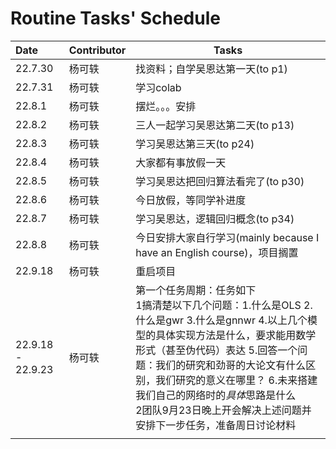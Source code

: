 # Routine Tasks' Schedule

| Date    | Contributor | Tasks                         |
| :------ | ----------- | ----------------------------- |
| 22.7.30 | 杨可轶      | 找资料；自学吴恩达第一天(to p1) |
| 22.7.31 | 杨可轶      | 学习colab               |
| 22.8.1  | 杨可轶      | 摆烂。。。安排                |
| 22.8.2 | 杨可轶 | 三人一起学习吴恩达第二天(to p13) |
| 22.8.3 | 杨可轶 | 学习吴恩达第三天(to p24) |
| 22.8.4 | 杨可轶 | 大家都有事放假一天 |
| 22.8.5 | 杨可轶 | 学习吴恩达把回归算法看完了(to p30) |
| 22.8.6 | 杨可轶 | 今日放假，等同学补进度 |
| 22.8.7 | 杨可轶 | 学习吴恩达，逻辑回归概念(to p34) |
| 22.8.8 | 杨可轶 | 今日安排大家自行学习(mainly because I have an English course)，项目搁置 |
| 22.9.18 | 杨可轶 | 重启项目 |
| 22.9.18 - 22.9.23 | 杨可轶 | 第一个任务周期：任务如下<br />1搞清楚以下几个问题：1.什么是OLS 2.什么是gwr 3.什么是gnnwr 4.以上几个模型的具体实现方法是什么，要求能用数学形式（甚至伪代码）表达 5.回答一个问题：我们的研究和劲哥的大论文有什么区别，我们研究的意义在哪里？ 6.未来搭建我们自己的网络时的*具体*思路是什么<br />2团队9月23日晚上开会解决上述问题并安排下一步任务，准备周日讨论材料 |
|  |  |  |

